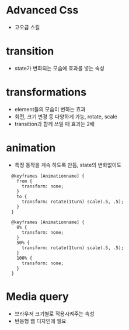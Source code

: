 <!-- @format -->

# Advanced Css

- 고오급 스킬

# transition

- state가 변화되는 모습에 효과를 넣는 속성

# transformations

- element들의 모습이 변하는 효과
- 회전, 크기 변경 등 다양하게 가능, rotate, scale
- transition과 함께 쓰일 때 효과는 2배

# animation

- 특정 동작을 계속 하도록 만듬, state의 변화없이도

```
  @keyframes [Animationname] {
    from {
      transform: none;
    }
    to {
      transform: rotate(1turn) scale(.5, .5);
    }
  }

  @keyframes [Animationname] {
    0% {
      transform: none;
    }
    50% {
      transform: rotate(1turn) scale(.5, .5);
    }
    100% {
      transform: none;
    }
  }
```

# Media query

- 브라우저 크기별로 적용시켜주는 속성
- 반응형 웹 디자인에 필요

